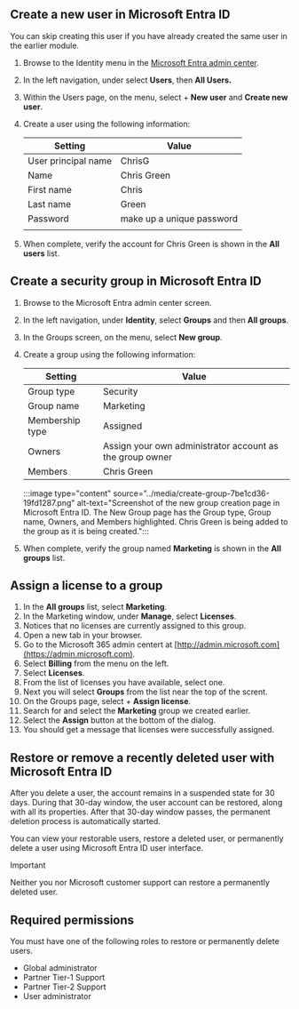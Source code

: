 ## Create a new user in Microsoft Entra ID

You can skip creating this user if you have already created the same user in the earlier module.

1.  Browse to the Identity menu in the [Microsoft Entra admin center](https://entra.microsoft.com/).
2.  In the left navigation, under select **Users**, then **All Users.**
3.  Within the Users page, on the menu, select + **New user** and **Create new user**.
4.  Create a user using the following information:
    
    | **Setting**         | **Value**                 |
    | ------------------- | ------------------------- |
    | User principal name | ChrisG                    |
    | Name                | Chris Green               |
    | First name          | Chris                     |
    | Last name           | Green                     |
    | Password            | make up a unique password |
    |                     |                           |
5.  When complete, verify the account for Chris Green is shown in the **All users** list.

## Create a security group in Microsoft Entra ID

1.  Browse to the Microsoft Entra admin center screen.
2.  In the left navigation, under **Identity**, select **Groups** and then **All groups**.
3.  In the Groups screen, on the menu, select **New group**.
4.  Create a group using the following information:
    
    | **Setting**     | **Value**                                                |
    | --------------- | -------------------------------------------------------- |
    | Group type      | Security                                                 |
    | Group name      | Marketing                                                |
    | Membership type | Assigned                                                 |
    | Owners          | Assign your own administrator account as the group owner |
    | Members         | Chris Green                                              |
    
    :::image type="content" source="../media/create-group-7be1cd36-19fd1287.png" alt-text="Screenshot of the new group creation page in Microsoft Entra ID. The New Group page has the Group type, Group name, Owners, and Members highlighted. Chris Green is being added to the group as it is being created.":::
    
5.  When complete, verify the group named **Marketing** is shown in the **All groups** list.

## Assign a license to a group

1.  In the **All groups** list, select **Marketing**.
2.  In the Marketing window, under **Manage**, select **Licenses**.
3.  Notices that no licenses are currently assigned to this group.
4.  Open a new tab in your browser.
5.  Go to the Microsoft 365 admin centert at [http://admin.microsoft.com](https://admin.microsoft.com).
6.  Select **Billing** from the menu on the left.
7.  Select **Licenses**.
8.  From the list of licenses you have available, select one.
9.  Next you will select **Groups** from the list near the top of the scrent.<br>
10. On the Groups page, select + **Assign license**.<br>
11. Search for and select the **Marketing** group we created earlier.
12. Select the **Assign** button at the bottom of the dialog.
13. You should get a message that licenses were successfully assigned.

## Restore or remove a recently deleted user with Microsoft Entra ID

After you delete a user, the account remains in a suspended state for 30 days. During that 30-day window, the user account can be restored, along with all its properties. After that 30-day window passes, the permanent deletion process is automatically started.

You can view your restorable users, restore a deleted user, or permanently delete a user using Microsoft Entra ID user interface.

> [!IMPORTANT]
> Neither you nor Microsoft customer support can restore a permanently deleted user.

## Required permissions

You must have one of the following roles to restore or permanently delete users.

 -  Global administrator
 -  Partner Tier-1 Support
 -  Partner Tier-2 Support
 -  User administrator
